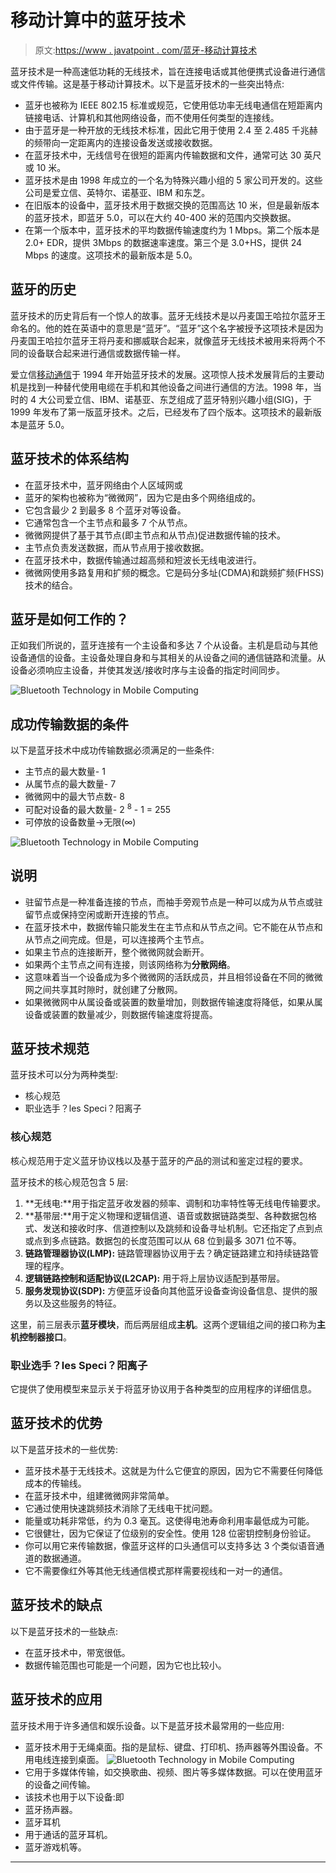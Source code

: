 # 移动计算中的蓝牙技术

> 原文:[https://www . javatpoint . com/蓝牙-移动计算技术](https://www.javatpoint.com/bluetooth-technology-in-mobile-computing)

蓝牙技术是一种高速低功耗的无线技术，旨在连接电话或其他便携式设备进行通信或文件传输。这是基于移动计算技术。以下是蓝牙技术的一些突出特点:

*   蓝牙也被称为 IEEE 802.15 标准或规范，它使用低功率无线电通信在短距离内链接电话、计算机和其他网络设备，而不使用任何类型的连接线。
*   由于蓝牙是一种开放的无线技术标准，因此它用于使用 2.4 至 2.485 千兆赫的频带向一定距离内的连接设备发送或接收数据。
*   在蓝牙技术中，无线信号在很短的距离内传输数据和文件，通常可达 30 英尺或 10 米。
*   蓝牙技术是由 1998 年成立的一个名为特殊兴趣小组的 5 家公司开发的。这些公司是爱立信、英特尔、诺基亚、IBM 和东芝。
*   在旧版本的设备中，蓝牙技术用于数据交换的范围高达 10 米，但是最新版本的蓝牙技术，即蓝牙 5.0，可以在大约 40-400 米的范围内交换数据。
*   在第一个版本中，蓝牙技术的平均数据传输速度约为 1 Mbps。第二个版本是 2.0+ EDR，提供 3Mbps 的数据速率速度。第三个是 3.0+HS，提供 24 Mbps 的速度。这项技术的最新版本是 5.0。

## 蓝牙的历史

蓝牙技术的历史背后有一个惊人的故事。蓝牙无线技术是以丹麦国王哈拉尔蓝牙王命名的。他的姓在英语中的意思是“蓝牙”。“蓝牙”这个名字被授予这项技术是因为丹麦国王哈拉尔蓝牙王将丹麦和挪威联合起来，就像蓝牙无线技术被用来将两个不同的设备联合起来进行通信或数据传输一样。

爱立信[移动通信](https://www.javatpoint.com/mobile-communication-tutorial)于 1994 年开始蓝牙技术的发展。这项惊人技术发展背后的主要动机是找到一种替代使用电缆在手机和其他设备之间进行通信的方法。1998 年，当时的 4 大公司爱立信、IBM、诺基亚、东芝组成了蓝牙特别兴趣小组(SIG)，于 1999 年发布了第一版蓝牙技术。之后，已经发布了四个版本。这项技术的最新版本是蓝牙 5.0。

## 蓝牙技术的体系结构

*   在蓝牙技术中，蓝牙网络由个人区域网或
*   蓝牙的架构也被称为“微微网”，因为它是由多个网络组成的。
*   它包含最少 2 到最多 8 个蓝牙对等设备。
*   它通常包含一个主节点和最多 7 个从节点。
*   微微网提供了基于其节点(即主节点和从节点)促进数据传输的技术。
*   主节点负责发送数据，而从节点用于接收数据。
*   在蓝牙技术中，数据传输通过超高频和短波长无线电波进行。
*   微微网使用多路复用和扩频的概念。它是码分多址(CDMA)和跳频扩频(FHSS)技术的结合。

## 蓝牙是如何工作的？

正如我们所说的，蓝牙连接有一个主设备和多达 7 个从设备。主机是启动与其他设备通信的设备。主设备处理自身和与其相关的从设备之间的通信链路和流量。从设备必须响应主设备，并使其发送/接收时序与主设备的指定时间同步。

![Bluetooth Technology in Mobile Computing](../Images/d5f8510dd03cac454588264dea3b0251.png)

## 成功传输数据的条件

以下是蓝牙技术中成功传输数据必须满足的一些条件:

*   主节点的最大数量- 1
*   从属节点的最大数量- 7
*   微微网中的最大节点数- 8
*   可配对设备的最大数量- 2 <sup>8</sup> - 1 = 255
*   可停放的设备数量→无限(∞)

![Bluetooth Technology in Mobile Computing](../Images/5bacd0af6d4d73aada0094c9a55d2e2a.png)

## 说明

*   驻留节点是一种准备连接的节点，而袖手旁观节点是一种可以成为从节点或驻留节点或保持空闲或断开连接的节点。
*   在蓝牙技术中，数据传输只能发生在主节点和从节点之间。它不能在从节点和从节点之间完成。但是，可以连接两个主节点。
*   如果主节点的连接断开，整个微微网就会断开。
*   如果两个主节点之间有连接，则该网络称为**分散网络**。
*   这意味着当一个设备成为多个微微网的活跃成员，并且相邻设备在不同的微微网之间共享其时隙时，就创建了分散网。
*   如果微微网中从属设备或装置的数量增加，则数据传输速度将降低，如果从属设备或装置的数量减少，则数据传输速度将提高。

## 蓝牙技术规范

蓝牙技术可以分为两种类型:

*   核心规范
*   职业选手？les Speci？阳离子

### 核心规范

核心规范用于定义蓝牙协议栈以及基于蓝牙的产品的测试和鉴定过程的要求。

蓝牙技术的核心规范包含 5 层:

1.  **无线电:**用于指定蓝牙收发器的频率、调制和功率特性等无线电传输要求。
2.  **基带层:**用于定义物理和逻辑信道、语音或数据链路类型、各种数据包格式、发送和接收时序、信道控制以及跳频和设备寻址机制。它还指定了点到点或点到多点链路。数据包的长度范围可以从 68 位到最多 3071 位不等。
3.  **链路管理器协议(LMP):** 链路管理器协议用于去？确定链路建立和持续链路管理的程序。
4.  **逻辑链路控制和适配协议(L2CAP):** 用于将上层协议适配到基带层。
5.  **服务发现协议(SDP):** 方便蓝牙设备向其他蓝牙设备查询设备信息、提供的服务以及这些服务的特征。

这里，前三层表示**蓝牙模块**，而后两层组成**主机**。这两个逻辑组之间的接口称为**主机控制器接口**。

### 职业选手？les Speci？阳离子

它提供了使用模型来显示关于将蓝牙协议用于各种类型的应用程序的详细信息。

## 蓝牙技术的优势

以下是蓝牙技术的一些优势:

*   蓝牙技术基于无线技术。这就是为什么它便宜的原因，因为它不需要任何降低成本的传输线。
*   在蓝牙技术中，组建微微网非常简单。
*   它通过使用快速跳频技术消除了无线电干扰问题。
*   能量或功耗非常低，约为 0.3 毫瓦。这使得电池寿命利用率最低成为可能。
*   它很健壮，因为它保证了位级别的安全性。使用 128 位密钥控制身份验证。
*   你可以用它来传输数据，像蓝牙这样的口头通信可以支持多达 3 个类似语音通道的数据通道。
*   它不需要像红外等其他无线通信模式那样需要视线和一对一的通信。

## 蓝牙技术的缺点

以下是蓝牙技术的一些缺点:

*   在蓝牙技术中，带宽很低。
*   数据传输范围也可能是一个问题，因为它也比较小。

## 蓝牙技术的应用

蓝牙技术用于许多通信和娱乐设备。以下是蓝牙技术最常用的一些应用:

*   蓝牙技术用于无绳桌面。指的是鼠标、键盘、打印机、扬声器等外围设备。不用电线连接到桌面。
    ![Bluetooth Technology in Mobile Computing](../Images/104e5ba7a9098f94e1b8c9956e453c94.png)
*   它用于多媒体传输，如交换歌曲、视频、图片等多媒体数据。可以在使用蓝牙的设备之间传输。
*   该技术也用于以下设备:即
*   蓝牙扬声器。
*   蓝牙耳机
*   用于通话的蓝牙耳机。
*   蓝牙游戏机等。

* * *